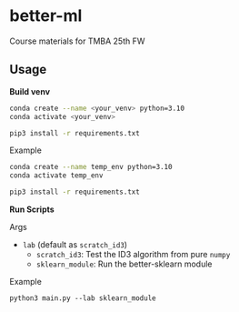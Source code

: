 # better-ml

Course materials for TMBA 25th FW

## Usage

**Build venv**

```bash
conda create --name <your_venv> python=3.10
conda activate <your_venv>

pip3 install -r requirements.txt
```

Example

```bash
conda create --name temp_env python=3.10
conda activate temp_env

pip3 install -r requirements.txt
```

**Run Scripts**

Args

- `lab` (default as `scratch_id3`)
    - `scratch_id3`: Test the ID3 algorithm from pure `numpy`
    - `sklearn_module`: Run the better-sklearn module


Example
```
python3 main.py --lab sklearn_module
```
